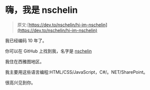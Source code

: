 # 嗨，我是 nschelin

> 原文:[https://dev.to/nschelin/hi-im-nschelin](https://dev.to/nschelin/hi-im-nschelin)

我已经编码 10 年了。

你可以在 GitHub 上找到我，名字是 [nschelin](https://github.com/nschelin)

我住在西雅图地区。

我主要用这些语言编程:HTML/CSS/JavaScript，C#/。NET/SharePoint。

很高兴见到你。